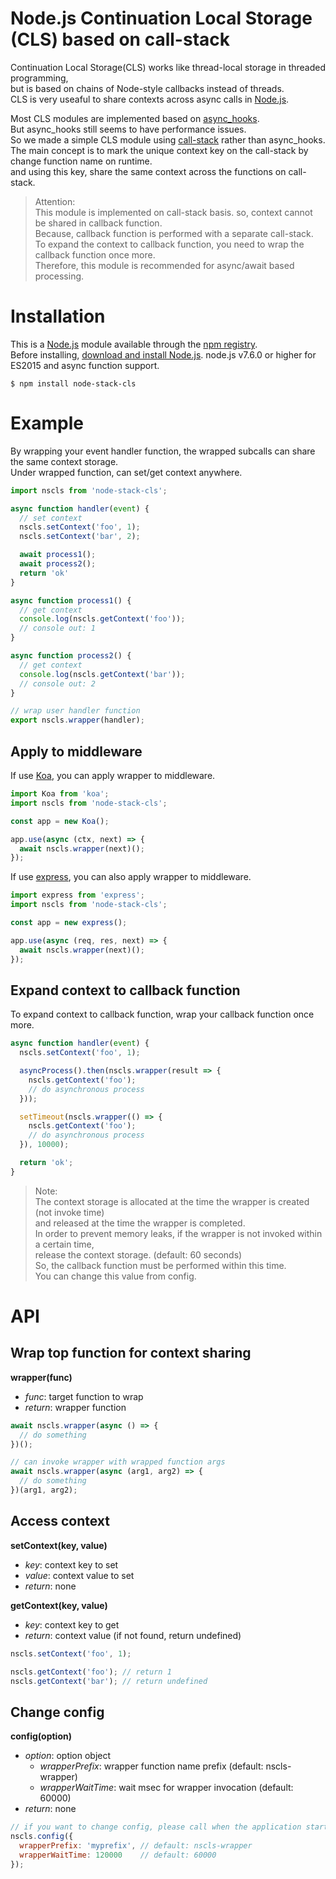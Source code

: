 # Node.js Continuation Local Storage (CLS) based on call-stack
Continuation Local Storage(CLS) works like thread-local storage in threaded programming,  
but is based on chains of Node-style callbacks instead of threads.  
CLS is very useaful to share contexts across async calls in [Node.js](https://nodejs.org/en/).  

Most CLS modules are implemented based on [async_hooks](https://nodejs.org/docs/latest-v8.x/api/async_hooks.html).  
But async_hooks still seems to have performance issues.  
So we made a simple CLS module using [call-stack](https://en.wikipedia.org/wiki/Call_stack) rather than async_hooks.  
The main concept is to mark the unique context key on the call-stack by change function name on runtime.  
and using this key, share the same context across the functions on call-stack.

> Attention:  
> This module is implemented on call-stack basis. so, context cannot be shared in callback function.  
> Because, callback function is performed with a separate call-stack.  
> To expand the context to callback function, you need to wrap the callback function once more.  
> Therefore, this module is recommended for async/await based processing.

# Installation
This is a [Node.js](https://nodejs.org/en/) module available through the
[npm registry](https://www.npmjs.com/).  
Before installing, [download and install Node.js](https://nodejs.org/en/download/).
node.js v7.6.0 or higher for ES2015 and async function support.

```console
$ npm install node-stack-cls
```

# Example
By wrapping your event handler function, the wrapped subcalls can share the same context storage.  
Under wrapped function, can set/get context anywhere.

```js
import nscls from 'node-stack-cls';

async function handler(event) {
  // set context
  nscls.setContext('foo', 1);
  nscls.setContext('bar', 2);

  await process1();
  await process2();
  return 'ok'
}

async function process1() {
  // get context
  console.log(nscls.getContext('foo'));
  // console out: 1
}

async function process2() {
  // get context
  console.log(nscls.getContext('bar'));
  // console out: 2
}

// wrap user handler function
export nscls.wrapper(handler);

```

## Apply to middleware
If use [Koa](https://koajs.com/), you can apply wrapper to middleware.
```js
import Koa from 'koa';
import nscls from 'node-stack-cls';

const app = new Koa();

app.use(async (ctx, next) => {
  await nscls.wrapper(next)();
});
```
If use [express](http://expressjs.com/), you can also apply wrapper to middleware.
```js
import express from 'express';
import nscls from 'node-stack-cls';

const app = new express();

app.use(async (req, res, next) => {
  await nscls.wrapper(next)();
});
```

## Expand context to callback function
To expand context to callback function, wrap your callback function once more.
```js
async function handler(event) {
  nscls.setContext('foo', 1);

  asyncProcess().then(nscls.wrapper(result => {
    nscls.getContext('foo');
    // do asynchronous process
  }));

  setTimeout(nscls.wrapper(() => {
    nscls.getContext('foo');
    // do asynchronous process
  }), 10000);

  return 'ok';
}
```
> Note:  
> The context storage is allocated at the time the wrapper is created (not invoke time)  
> and released at the time the wrapper is completed.  
> In order to prevent memory leaks, if the wrapper is not invoked within a certain time,  
> release the context storage. (default: 60 seconds)  
> So, the callback function must be performed within this time.  
> You can change this value from config.

# API
## Wrap top function for context sharing
**wrapper(func)**  
- *func*: target function to wrap
- *return*: wrapper function

```js
await nscls.wrapper(async () => {
  // do something
})();

// can invoke wrapper with wrapped function args
await nscls.wrapper(async (arg1, arg2) => {
  // do something
})(arg1, arg2);
```

## Access context
**setContext(key, value)**
- *key*: context key to set
- *value*: context value to set
- *return*: none

**getContext(key, value)**
- *key*: context key to get
- *return*: context value (if not found, return undefined)

```js
nscls.setContext('foo', 1);

nscls.getContext('foo'); // return 1
nscls.getContext('bar'); // return undefined
```

## Change config
**config(option)**
- *option*: option object
  - *wrapperPrefix*: wrapper function name prefix (default: nscls-wrapper)
  - *wrapperWaitTime*: wait msec for wrapper invocation (default: 60000)
- *return*: none
```js
// if you want to change config, please call when the application starts.
nscls.config({
  wrapperPrefix: 'myprefix', // default: nscls-wrapper
  wrapperWaitTime: 120000    // default: 60000
});
```
